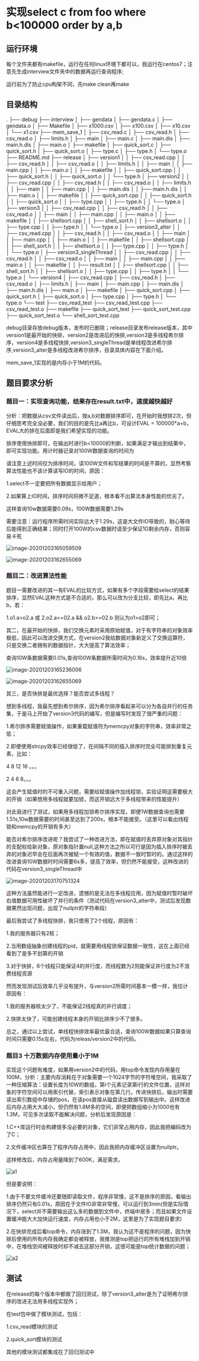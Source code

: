 # 实现select c from foo where b<100000 order by a,b 

## 运行环境

每个文件夹都有makefile，运行在任何linux环境下都可以，我运行在centos7；注意先生成interview文件夹中的数据再运行查询程序;

运行前为了防止cpu构架不同，先make clean再make

## 目录结构

.
├── debug
├── interview
│   ├── gendata
│   ├── gendata.c
│   ├── gendata.o
│   ├── Makefile
│   ├── x1000.csv
│   ├── x100.csv
│   ├── x10.csv
│   └── x1.csv
├── mem_save_1
│   ├── csv_read.c
│   ├── csv_read.h
│   ├── csv_read.o
│   ├── limits.h
│   ├── main
│   ├── main.c
│   ├── main.dis
│   ├── main.h.dis
│   ├── main.o
│   ├── makefile
│   ├── quick_sort.c
│   ├── quick_sort.h
│   ├── quick_sort.o
│   ├── type.c
│   ├── type.h
│   └── type.o
├── README.md
├── release
│   ├── version1
│   │   ├── csv_read.cpp
│   │   ├── csv_read.h
│   │   ├── csv_read.o
│   │   ├── limits.h
│   │   ├── main
│   │   ├── main.cpp
│   │   ├── main.o
│   │   ├── makefile
│   │   ├── quick_sort.cpp
│   │   ├── quick_sort.h
│   │   ├── quick_sort.o
│   │   └── type.h
│   ├── version2
│   │   ├── csv_read.cpp
│   │   ├── csv_read.h
│   │   ├── csv_read.o
│   │   ├── limits.h
│   │   ├── main
│   │   ├── main.cpp
│   │   ├── main.dis
│   │   ├── main.h.dis
│   │   ├── main.o
│   │   ├── makefile
│   │   ├── quick_sort.cpp
│   │   ├── quick_sort.h
│   │   ├── quick_sort.o
│   │   ├── type.cpp
│   │   ├── type.h
│   │   └── type.o
│   ├── version3
│   │   ├── csv_read.cpp
│   │   ├── csv_read.h
│   │   ├── csv_read.o
│   │   ├── main
│   │   ├── main.cpp
│   │   ├── main.o
│   │   ├── makefile
│   │   ├── shellsort.cpp
│   │   ├── shell_sort.h
│   │   ├── shellsort.o
│   │   ├── type.cpp
│   │   ├── type.h
│   │   └── type.o
│   ├── version3_alter
│   │   ├── csv_read.cpp
│   │   ├── csv_read.h
│   │   ├── csv_read.o
│   │   ├── main
│   │   ├── main.cpp
│   │   ├── main.o
│   │   ├── makefile
│   │   ├── shellsort.cpp
│   │   ├── shell_sort.h
│   │   ├── shellsort.o
│   │   ├── type.cpp
│   │   ├── type.h
│   │   └── type.o
│   ├── version3_singleThread
│   │   ├── csv_read.cpp
│   │   ├── csv_read.h
│   │   ├── csv_read.o
│   │   ├── main
│   │   ├── main.cpp
│   │   ├── main.o
│   │   ├── makefile
│   │   ├── result.txt
│   │   ├── shellsort.cpp
│   │   ├── shell_sort.h
│   │   ├── shellsort.o
│   │   ├── type.cpp
│   │   ├── type.h
│   │   └── type.o
│   └── version4
│       ├── csv_read.cpp
│       ├── csv_read.h
│       ├── csv_read.o
│       ├── limits.h
│       ├── main
│       ├── main.cpp
│       ├── main.dis
│       ├── main.h.dis
│       ├── main.o
│       ├── makefile
│       ├── quick_sort.cpp
│       ├── quick_sort.h
│       ├── quick_sort.o
│       ├── type.cpp
│       ├── type.h
│       └── type.o
└── test
    ├── csv_read_test
    ├── csv_read_test.cpp
    ├── csv_read_test.o
    ├── makefile
    ├── quick_sort_test
    ├── quick_sort_test.cpp
    ├── quick_sort_test.o
    └── shell_sort_test.cpp

debug目录存放debug版本，发布时已删除；release目录发布release版本，其中version1是最开始的快排，version2是改进后的快排,version3是多线程希尔排序，version4是多线程快排,version3_singleThread是单线程改进希尔排序,version3_alter是多线程改进希尔排序，目录具体内容在下面介绍。

mem_save_1实现的是内存小于1M的代码。

## 题目要求分析

### 题目一：实现查询功能，结果存在result.txt中，速度越快越好

分析：把数据从csv文件读出后，按a,b对数据排序即可，在开始时我想排2次，但仔细思考完全没必要，我们的目的是先比a再比b，可设计EVAL = 100000*a+b，EVAL大的排在后面即是我们希望实现的功能。

排序使用快排即可，在输出时进行b<10000的判断，如果满足才输出到结果中，即可实现功能。用计时器记录对100W数据查询的时间为

请注意上述时间仅为排序时间，读100W文件和写结果的时间是不算的，显然考察算法性能也不该计算读写IO的时间，原因：

1.select不一定要把所有数据显示给用户；

2.如果算上IO时间，排序时间将微不足道，根本看不出算法本身性能的优劣了。

这样查询10w数据需要0.09s，100W数据需要1.29s

需要注意：运行程序所需时间实际远大于1.29s，这是大文件IO导致的，耐心等待后能得到正确结果；同时打开100W的csv数据时请至少保证1G剩余内存，否则容易卡死

![image-20201203165059509](./photos/image-20201203165059509.png)

![image-20201203162655069](./photos/四维纵横.png)

### 题目二：改进算法性能

题目一需要改进的其一有EVAL的比较方式，如果有多个字段需要给select的结果排序，显然EVAL这种方式是不合适的，那么可以改为分支比较，即先比a，再比b，若：

1.o1.a>o2.a 或 2.o2.a==02.a && o2.b>=02.b 则认为o1>o2即可；

其二，在最开始的快排，我们交换元素时采用原始赋值，对于有字符串的对象效率极低，因此可以改进交换方式，在version2我给数据对象新定义了交换运算符，只是交换二者拥有的数据指针，大大提高了算法效率；

查询10W条数据需要0.01s,查询100W条数据所需时间为0.16s，效率提升近10倍

![image-20201203165236006](./photos/image-20201203165236006.png)

![image-20201203162655069](./photos/image-20201203162655069.png)

其三，是否快排是最优选择？能否尝试多线程？

想到多线程，我最先想到希尔排序，因为希尔排序看起来可以分为各自并行的任务集，于是马上开始了version3代码的编写，但是编写时发现了很严重的问题：

1.希尔排序需要赋值操作，如果重载赋值符为memcpy对象的字符串，效率非常之低；

2.即便使用strcpy效率已经很低了，在间隔不同的插入排序时完全可能排到重复元素，比如：

4 8 12 16 。。。

2 4 6 8。。。

这会产生赋值时的不可重入问题，需要给赋值操作加线程锁，实验证明这需要极大的开销（如果想用多线程就要加锁，而这开销远大于多线程带来的性能提升）

对此我进行了测试，如果用多线程加锁希尔排序实现，即便1W数据查询也需要1.51s,10w数据需要的时间甚至达到了200s，根本不能接受。（这里可以看出线程锁和memcpy的开销有多大）

能否对希尔排序改进呢？我尝试了一种改进方法，即在赋值时丢弃原对象对其指针的支配权给新对象，原对象指针置null,这种方法之所以可行是因为插入排序时被丢弃的对象迟早会在后面再次被赋一个有效的值，数据不一致时暂时的。通过这样的改进查询10W数据时时间需要6s多，提高了效率，但仍然不能接受，这种改进的代码在version3_singleThread中

![image-20201203170751324](./photos/image-20201203170751324.png)

这种方法虽然能进行一定改进，遗憾的是无法在多线程应用，因为赋值时暂时破坏右值数据可用性破坏了并行的条件（测试代码在version3_alter中，测试后发现数据果然出现问题，出现了nullptr的字符串段）

最后我尝试了多线程快排，我只使用了2个线程，原因有：

1.我的服务器只有2核；

2.当用数组抽象创建线程的pid，就需要用线程锁保证数据一致性，这在上面已经看到了是多不划算的开销

3.对于快排，6个线程只能保证4的并行度，而线程数为2则能保证并行度为2不浪费线程资源



然而发现测试后效率几乎没有提升，与version2所需时间基本一模一样，我估计原因有：

1.我的服务器核太少了，不能保证2线程真的并行调度；

2.快排太快了，可能创建线程本身的开销比排序少不了很多。



总之，通过以上尝试，单线程快排效率最优最合适，查询100W数据如果只算查询时间只需要0.15s左右，代码为releas/version2中的代码。



### 题目3 十万数据内存使用量小于1M

实现这个问题有难度，如果用version2中的代码，用top命令发现内存用量在100M，分析：主要内存消耗在于对象需要一个1024字节的字符堆空间，我采取了一种压缩算法：设置长度为10W的数组，第i个元素记录第i行的文件位置，这样对象的字符空间可以用索引代替，索引表示对象在第几行。传进快排后，输出时需要读出索引数组中存储的pos，在该pos直接从磁盘读出数据写到输出中。这样改进后内存占用大大减小，但仍然有1.8M多的空间，即便把数组缩小为1000也有1.3M，可见多次读取不能解决问题，分析后发现原因是：

1.C++库运行时会构建很多没必要的对象，它们非常占用内存，因此我把编码改为了C；

2.文件缓冲区也算在了程序内存占用中，因此我把内存缓冲区设置为nullptr。

这样修改后，内存占用量降到了600K，满足需求。

![a1](./photos/a1.png)



但是要说明：

1.由于不要文件缓冲还要随即读取文件，程序非常慢，这不是排序的原因，看输出排序仍然只有0.01s，原因在于文件IO非常非常慢，可以运行到3min(但是实际情况下，select并不需要输出这么多的数据到文件中，终端中居多；而且如果文件设置缓冲能大大加快运行速度，内存占用也小于2M，这里是为了实现题目要求)

2.在快排完成后看top命令，内存涨到了1.3M，我认为这不是程序的问题，因为快排后使用的所有内存我确定都会被释放，我推测是top把运行的所有堆栈加到开销中，在堆栈空间被释放时却不减去这部分开销，这很可能是top统计数据的问题；

![a2](./photos/a2.png)



## 测试

在release的每个版本中都做了回归测试，除了version3_alter是为了证明希尔排序的改进无法用多线程实现外；

在test包中做了模块测试，包括：

1.csv_read模块的测试

2.quick_sort模块的测试

其他的模块测试都集成在了回归测试中